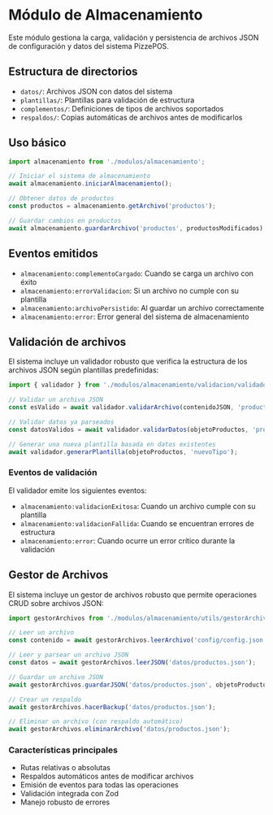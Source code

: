 # Módulo de Almacenamiento

Este módulo gestiona la carga, validación y persistencia de archivos JSON de configuración y datos del sistema PizzePOS.

## Estructura de directorios

- `datos/`: Archivos JSON con datos del sistema
- `plantillas/`: Plantillas para validación de estructura
- `complementos/`: Definiciones de tipos de archivos soportados
- `respaldos/`: Copias automáticas de archivos antes de modificarlos

## Uso básico

```typescript
import almacenamiento from './modulos/almacenamiento';

// Iniciar el sistema de almacenamiento
await almacenamiento.iniciarAlmacenamiento();

// Obtener datos de productos
const productos = almacenamiento.getArchivo('productos');

// Guardar cambios en productos
await almacenamiento.guardarArchivo('productos', productosModificados);
```

## Eventos emitidos

- `almacenamiento:complementoCargado`: Cuando se carga un archivo con éxito
- `almacenamiento:errorValidacion`: Si un archivo no cumple con su plantilla
- `almacenamiento:archivoPersistido`: Al guardar un archivo correctamente
- `almacenamiento:error`: Error general del sistema de almacenamiento

## Validación de archivos

El sistema incluye un validador robusto que verifica la estructura de los archivos JSON según plantillas predefinidas:

```typescript
import { validador } from './modulos/almacenamiento/validacion/validador';

// Validar un archivo JSON
const esValido = await validador.validarArchivo(contenidoJSON, 'productos');

// Validar datos ya parseados
const datosValidos = await validador.validarDatos(objetoProductos, 'productos');

// Generar una nueva plantilla basada en datos existentes
await validador.generarPlantilla(objetoProductos, 'nuevoTipo');
```

### Eventos de validación

El validador emite los siguientes eventos:
- `almacenamiento:validacionExitosa`: Cuando un archivo cumple con su plantilla
- `almacenamiento:validacionFallida`: Cuando se encuentran errores de estructura
- `almacenamiento:error`: Cuando ocurre un error crítico durante la validación

## Gestor de Archivos

El sistema incluye un gestor de archivos robusto que permite operaciones CRUD sobre archivos JSON:

```typescript
import gestorArchivos from './modulos/almacenamiento/utils/gestorArchivos';

// Leer un archivo
const contenido = await gestorArchivos.leerArchivo('config/config.json');

// Leer y parsear un archivo JSON
const datos = await gestorArchivos.leerJSON('datos/productos.json');

// Guardar un archivo JSON
await gestorArchivos.guardarJSON('datos/productos.json', objetoProductos);

// Crear un respaldo
await gestorArchivos.hacerBackup('datos/productos.json');

// Eliminar un archivo (con respaldo automático)
await gestorArchivos.eliminarArchivo('datos/productos.json');
```

### Características principales

- Rutas relativas o absolutas
- Respaldos automáticos antes de modificar archivos
- Emisión de eventos para todas las operaciones
- Validación integrada con Zod
- Manejo robusto de errores
